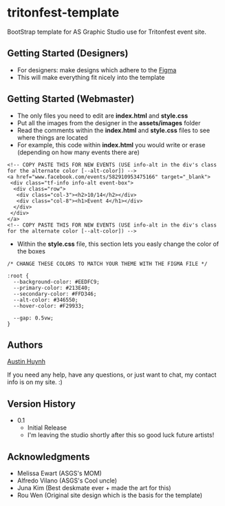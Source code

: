 # tritonfest-template

BootStrap template for AS Graphic Studio use for Tritonfest event site.

## Getting Started (Designers)

* For designers: make designs which adhere to the [Figma](https://www.figma.com/file/JplyQ23KknRtXs8xDLEh41/Triton-Fest-FA22?node-id=0%3A1&t=2edQIpUHJoDFEmJD-1_)
* This will make everything fit nicely into the template

## Getting Started (Webmaster)

* The only files you need to edit are **index.html** and **style.css**
* Put all the images from the designer in the **assets/images** folder
* Read the comments within the **index.html** and **style.css** files to see where things are located
* For example, this code within **index.html** you would write or erase (depending on how many events there are) 
```
<!-- COPY PASTE THIS FOR NEW EVENTS (USE info-alt in the div's class for the alternate color [--alt-color]) -->
<a href="www.facebook.com/events/582910953475166" target="_blank">
 <div class="tf-info info-alt event-box">
  <div class="row">
   <div class="col-3"><h2>10/14</h2></div>    
   <div class="col-8"><h1>Event 4</h1></div>
  </div>
 </div>   
</a>
<!-- COPY PASTE THIS FOR NEW EVENTS (USE info-alt in the div's class for the alternate color [--alt-color]) -->
```
* Within the **style.css** file, this section lets you easly change the color of the boxes

```
/* CHANGE THESE COLORS TO MATCH YOUR THEME WITH THE FIGMA FILE */

:root {
  --background-color: #EEDFC9;
  --primary-color: #213E40;
  --secondary-color: #FFD346;
  --alt-color: #346550;
  --hover-color: #F29933;

  --gap: 0.5vw;
}
```

## Authors

[Austin Huynh](https://austinhuynh.dev/)

If you need any help, have any questions, or just want to chat, my contact info is on my site. :)

## Version History

* 0.1
    * Initial Release
    * I'm leaving the studio shortly after this so good luck future artists!


## Acknowledgments

* Melissa Ewart (ASGS's MOM)
* Alfredo Vilano (ASGS's Cool uncle)
* Juna Kim (Best deskmate ever + made the art for this)
* Rou Wen (Original site design which is the basis for the template)

 
